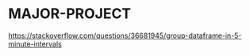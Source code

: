 # MAJOR-PROJECT
 
https://stackoverflow.com/questions/36681945/group-dataframe-in-5-minute-intervals